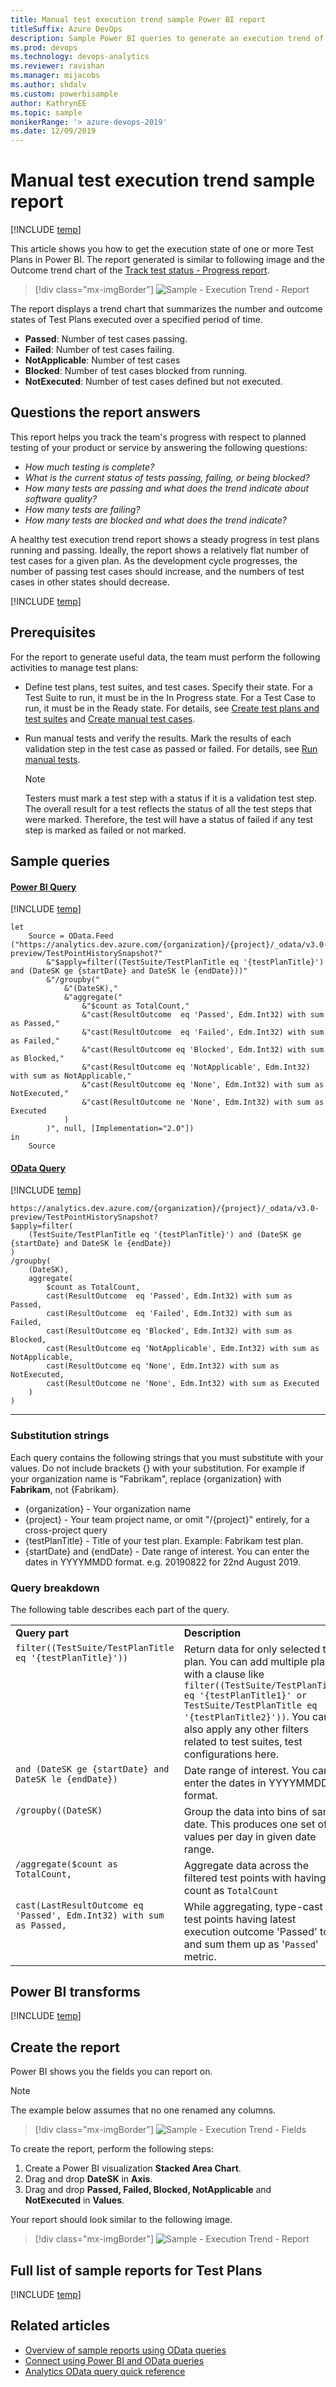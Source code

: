```yaml
---
title: Manual test execution trend sample Power BI report 
titleSuffix: Azure DevOps
description: Sample Power BI queries to generate an execution trend of manual tests
ms.prod: devops
ms.technology: devops-analytics
ms.reviewer: ravishan
ms.manager: mijacobs
ms.author: shdalv
ms.custom: powerbisample
author: KathrynEE
ms.topic: sample
monikerRange: '> azure-devops-2019'
ms.date: 12/09/2019
---
```


# Manual test execution trend sample report

[!INCLUDE [temp](../_shared/version-azure-devops-cloud.md)]

This article shows you how to get the execution state of one or more Test Plans in Power BI. The report generated is similar to following image and the Outcome trend chart of the [Track test status - Progress report](../../test/track-test-status.md).

> [!div class="mx-imgBorder"] 
> ![Sample - Execution Trend - Report](_img/odatapowerbi-executiontrend.png)

The report displays a trend chart that summarizes the number and outcome states of Test Plans executed over a specified period of time.  

- **Passed**: Number of test cases passing.  
- **Failed**: Number of test cases failing.  
- **NotApplicable**: Number of test cases 
- **Blocked**:  Number of test cases blocked from running.  
- **NotExecuted**: Number of test cases defined but not executed.  


## Questions the report answers

This report helps you track the team's progress with respect to planned testing of your product or service by answering the following questions:

- *How much testing is complete?*
- *What is the current status of tests passing, failing, or being blocked?*
- *How many tests are passing and what does the trend indicate about software quality?*
- *How many tests are failing?*
- *How many tests are blocked and what does the trend indicate?*

A healthy test execution trend report shows a steady progress in test plans running and passing. Ideally, the report shows a relatively flat number of test cases for a given plan. As the development cycle progresses, the number of passing test cases should increase, and the numbers of test cases in other states should decrease.

[!INCLUDE [temp](_shared/sample-required-reading.md)]


## Prerequisites

For the report to generate useful data, the team must perform the following activities to manage test plans:

- Define test plans, test suites, and test cases. Specify their state. For a Test Suite to run, it must be in the In Progress state. For a Test Case to run, it must be in the Ready state. For details, see [Create test plans and test suites](../../test/create-a-test-plan.md) and [Create manual test cases](../../test/create-test-cases.md). 
- Run manual tests and verify the results. Mark the results of each validation step in the test case as passed or failed. For details, see [Run manual tests](../../test/run-manual-tests.md).

	> [!NOTE]  
	> Testers must mark a test step with a status if it is a validation test step. The overall result for a test reflects the status of all the test steps that were marked. Therefore, the test will have a status of failed if any test step is marked as failed or not marked.   


## Sample queries

#### [Power BI Query](#tab/powerbi/)

[!INCLUDE [temp](_shared/sample-powerbi-query.md)]

```
let 
    Source = OData.Feed ("https://analytics.dev.azure.com/{organization}/{project}/_odata/v3.0-preview/TestPointHistorySnapshot?" 
        &"$apply=filter((TestSuite/TestPlanTitle eq '{testPlanTitle}') and (DateSK ge {startDate} and DateSK le {endDate}))" 
        &"/groupby(" 
            &"(DateSK)," 
            &"aggregate(" 
                &"$count as TotalCount," 
                &"cast(ResultOutcome  eq 'Passed', Edm.Int32) with sum as Passed," 
                &"cast(ResultOutcome  eq 'Failed', Edm.Int32) with sum as Failed," 
                &"cast(ResultOutcome eq 'Blocked', Edm.Int32) with sum as Blocked," 
                &"cast(ResultOutcome eq 'NotApplicable', Edm.Int32) with sum as NotApplicable," 
                &"cast(ResultOutcome eq 'None', Edm.Int32) with sum as NotExecuted," 
                &"cast(ResultOutcome ne 'None', Edm.Int32) with sum as Executed 
            ) 
        )", null, [Implementation="2.0"]) 
in 
    Source 
```

#### [OData Query](#tab/odata/)

[!INCLUDE [temp](_shared/sample-odata-query.md)]

```
https://analytics.dev.azure.com/{organization}/{project}/_odata/v3.0-preview/TestPointHistorySnapshot? 
$apply=filter( 
    (TestSuite/TestPlanTitle eq '{testPlanTitle}') and (DateSK ge {startDate} and DateSK le {endDate}) 
)
/groupby( 
    (DateSK),  
    aggregate( 
        $count as TotalCount, 
        cast(ResultOutcome  eq 'Passed', Edm.Int32) with sum as Passed, 
        cast(ResultOutcome  eq 'Failed', Edm.Int32) with sum as Failed, 
        cast(ResultOutcome eq 'Blocked', Edm.Int32) with sum as Blocked, 
        cast(ResultOutcome eq 'NotApplicable', Edm.Int32) with sum as NotApplicable, 
        cast(ResultOutcome eq 'None', Edm.Int32) with sum as NotExecuted,  
        cast(ResultOutcome ne 'None', Edm.Int32) with sum as Executed 
    ) 
)
```

***

### Substitution strings


Each query contains the following strings that you must substitute with your values. Do not include brackets {} with your substitution. For example if your organization name is "Fabrikam", replace {organization} with **Fabrikam**, not {Fabrikam}. 

- {organization} - Your organization name 
- {project} - Your team project name, or omit "/{project}" entirely, for a cross-project query
- {testPlanTitle} - Title of your test plan. Example: Fabrikam test plan.
- {startDate} and {endDate} - Date range of interest. You can enter the dates in YYYYMMDD format. e.g. 20190822 for 22nd August 2019.


### Query breakdown

The following table describes each part of the query.


<table width="90%">
<tbody valign="top">
<tr><td width="25%"><b>Query part</b></td><td><b>Description</b></td><tr>
<tr><td><code>filter((TestSuite/TestPlanTitle eq '{testPlanTitle}'))</code></td><td>Return data for only selected test plan. You can add multiple plans with a clause like <code>filter((TestSuite/TestPlanTitle eq '{testPlanTitle1}' or TestSuite/TestPlanTitle eq '{testPlanTitle2}'))</code>. You can also apply any other filters related to test suites, test configurations here.</td><tr>
<tr><td><code>and (DateSK ge {startDate} and DateSK le {endDate})</code></td><td>Date range of interest. You can enter the dates in YYYYMMDD format.</td><tr>
<tr><td><code>/groupby((DateSK)</code></td><td>Group the data into bins of same date. This produces one set of values per day in given date range.</td><tr>
<tr><td><code>/aggregate($count as TotalCount,</code></td><td>Aggregate data across the filtered test points with having count as <code>TotalCount</code></td><tr>
<tr><td><code>cast(LastResultOutcome eq 'Passed', Edm.Int32) with sum as Passed,</code></td><td>While aggregating, type-cast test points having latest execution outcome 'Passed' to 1 and sum them up as '<code>Passed</code>' metric.</td><tr>
</tbody>
</table>


## Power BI transforms

[!INCLUDE [temp](_shared/sample-test-plans-finish-query.md)]


## Create the report

Power BI shows you the fields you can report on. 

> [!NOTE]   
> The example below assumes that no one renamed any columns. 


> [!div class="mx-imgBorder"] 
> ![Sample - Execution Trend - Fields](_img/odatapowerbi-executiontrend-fields.png)

To create the report, perform the following steps:

1. Create a Power BI visualization **Stacked Area Chart**.
1. Drag and drop **DateSK** in **Axis**.
1. Drag and drop **Passed, Failed, Blocked, NotApplicable** and **NotExecuted** in **Values**.

Your report should look similar to the following image.

> [!div class="mx-imgBorder"] 
> ![Sample - Execution Trend - Report](_img/odatapowerbi-executiontrend.png)

## Full list of sample reports for Test Plans

[!INCLUDE [temp](_shared/sample-full-list-test-plans.md)]

## Related articles

- [Overview of sample reports using OData queries](/azure/devops/report/powerbi/sample-odata-overview)
- [Connect using Power BI and OData queries](/azure/devops/report/powerbi/odataquery-connect)
- [Analytics OData query quick reference](/azure/devops/report/extend-analytics/quick-ref)
